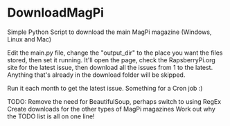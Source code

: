 # DownloadMagPi
Simple Python Script to download the main MagPi magazine (Windows, Linux and Mac)

Edit the main.py file, change the "output_dir" to the place you want the files stored, then set it running.
It'll open the page, check the RapsberryPi.org site for the latest issue, then download all the issues from 1 to the latest.
Anything that's already in the download folder will be skipped.

Run it each month to get the latest issue.  Something for a Cron job :)

TODO:
Remove the need for BeautifulSoup, perhaps switch to using  RegEx
Create downloads for the other types of MagPi magazines
Work out why the TODO list is all on one line!

